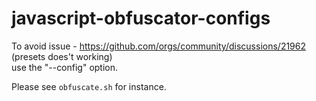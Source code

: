 # javascript-obfuscator-configs

To avoid issue - https://github.com/orgs/community/discussions/21962 (presets does't working)  
use the "--config" option.

Please see `obfuscate.sh` for instance.
